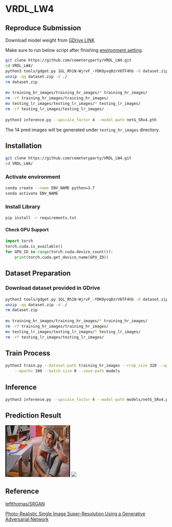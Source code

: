 # VRDL_LW4

## Reproduce Submission

Download model weight from [GDrive LINK](https://drive.google.com/drive/folders/1r8TQt90db4862RnQ3BzTzGFonnl8c0iV?usp=sharing)

Make sure to run below script after finishing [environment setting](#Installation).

```sh
git clone https://github.com/cemeteryparty/VRDL_LW4.git
cd VRDL_LW4/
python3 tools/gdget.py 1GL_Rh1N-WjrvF_-YOKOyvq0zrV6TF4hb -O dataset.zip
unzip -qq dataset.zip -d ./
rm dataset.zip

mv training_hr_images/training_hr_images/* training_hr_images/
rm -rf training_hr_images/training_hr_images/
mv testing_lr_images/testing_lr_images/* testing_lr_images/
rm -rf testing_lr_images/testing_lr_images/

python3 inference.py --upscale_factor 4 --model-path netG_SRx4.pth
```

The 14 pred images will be generated under `testing_hr_images` directory.

## Installation

```sh
git clone https://github.com/cemeteryparty/VRDL_LW4.git
cd VRDL_LW4/
```

### Activate environment ###

```sh
conda create --name ENV_NAME python=3.7
conda activate ENV_NAME
```

### Install Library ###

```sh
pip install -r requirements.txt
```

#### Check GPU Support

```py
import torch
torch.cuda.is_available()
for GPU_ID in range(torch.cuda.device_count()):
    print(torch.cuda.get_device_name(GPU_ID))
```

## Dataset Preparation

### Download dataset provided in GDrive

```sh
python3 tools/gdget.py 1GL_Rh1N-WjrvF_-YOKOyvq0zrV6TF4hb -O dataset.zip
unzip -qq dataset.zip -d ./
rm dataset.zip

mv training_hr_images/training_hr_images/* training_hr_images/
rm -rf training_hr_images/training_hr_images/
mv testing_lr_images/testing_lr_images/* testing_lr_images/
rm -rf testing_lr_images/testing_lr_images/
```

## Train Process
```sh
python3 train.py --dataset-path training_hr_images --crop_size 320 --upscale_factor 4 \
    --epochs 100 --batch-size 8 --save-path models
```

## Inference

```sh
python3 inference.py --upscale_factor 4 --model-path models/netG_SRx4.pth
```

## Prediction Result

<p style="margin: auto">
    <img src="images/testing_lr_images/00.png" style="width: 40%">
    <img src="images/testing_hr_images/00.png" style="width: 40%">
</p>

## Reference

[leftthomas/SRGAN](https://github.com/leftthomas/SRGAN)

[Photo-Realistic Single Image Super-Resolution Using a Generative Adversarial Network](https://arxiv.org/abs/1609.04802)
